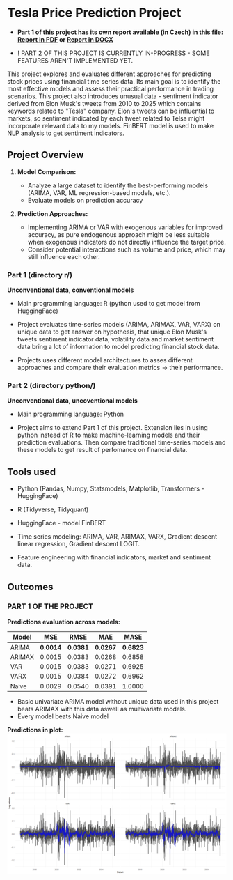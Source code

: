 # Tesla Price Prediction Project

- **Part 1 of this project has its own report available (in Czech) in this file: [Report in PDF](r/text_prace.pdf) or [Report in DOCX](r/text_prace.docx)**

- ! PART 2 OF THIS PROJECT IS CURRENTLY IN-PROGRESS - SOME FEATURES AREN'T IMPLEMENTED YET.

This project explores and evaluates different approaches for predicting stock prices using financial time series data. Its main goal is to identify the most effective models and assess their practical performance in trading scenarios.
This project also introduces unusual data - sentiment indicator derived from Elon Musk's tweets from 2010 to 2025 which contains keywords related to "Tesla" company. Elon's tweets can be influential to markets, so sentiment indicated by each tweet related to Telsa might incorporate relevant data to my models. FinBERT model is used to make NLP analysis to get sentiment indicators.


## Project Overview

1. **Model Comparison:**  
   - Analyze a large dataset to identify the best-performing models (ARIMA, VAR, ML regression-based models, etc.).  
   - Evaluate models on prediction accuracy

2. **Prediction Approaches:**  
   - Implementing ARIMA or VAR with exogenous variables for improved accuracy, as pure endogenous approach might be less suitable when exogenous indicators do not directly influence the target price.  
   - Consider potential interactions such as volume and price, which may still influence each other.


### Part 1 (directory r/)
**Unconventional data, conventional models**
- Main programming language: R (python used to get model from HuggingFace)

- Project evaluates time-series models (ARIMA, ARIMAX, VAR, VARX) on unique data to get answer on hypothesis, that unique Elon Musk's tweets sentiment indicator data, volatility data and market sentiment data bring a lot of information to model predicting financial stock data. 
- Projects uses different model architectures to asses different approaches and compare their evaluation metrics -> their performance.

### Part 2 (directory python/)
**Unconventional data, uncoventional models**
- Main programming language: Python

- Project aims to extend Part 1 of this project. Extension lies in using python instead of R to make machine-learning models and their prediction evaluations. Then compare traditional time-series models and these models to get result of perfomance on financial data.


## Tools used
- Python (Pandas, Numpy, Statsmodels, Matplotlib, Transformers - HuggingFace)
- R (Tidyverse, Tidyquant)
- HuggingFace - model FinBERT

- Time series modeling: ARIMA, VAR, ARIMAX, VARX, Gradient descent linear regression, Gradient descent LOGIT.  
- Feature engineering with financial indicators, market and sentiment data.  


## Outcomes

### PART 1 OF THE PROJECT

**Predictions evaluation across models:**

| Model  | MSE       | RMSE      | MAE       | MASE     |
|--------|-----------|-----------|-----------|----------|
| ARIMA  | **0.0014** | **0.0381** | **0.0267** | **0.6823** |
| ARIMAX | 0.0015    | 0.0383    | 0.0268    | 0.6858   |
| VAR    | 0.0015    | 0.0383    | 0.0271    | 0.6925   |
| VARX   | 0.0015    | 0.0384    | 0.0272    | 0.6962   |
| Naive  | 0.0029    | 0.0540    | 0.0391    | 1.0000   |

- Basic univariate ARIMA model without unique data used in this project beats ARIMAX with this data aswell as multivariate models.
- Every model beats Naive model

**Predictions in plot:**
![Predictions plot](plots_tabs/preds.png)